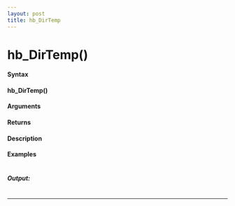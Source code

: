 ```yaml
---
layout: post
title: hb_DirTemp
---
```


# hb_DirTemp()


#### Syntax

#### hb_DirTemp()

#### Arguments

#### Returns

#### Description

#### Examples

```

```

##### Output:

```

```

---